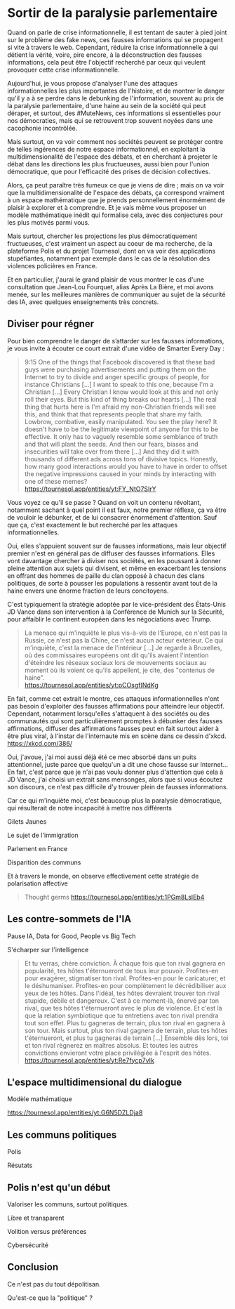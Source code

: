 # Sortir de la paralysie parlementaire

Quand on parle de crise informationnelle, 
il est tentant de sauter à pied joint sur le problème des fake news,
ces fausses informations qui se propagent si vite à travers le web.
Cependant, réduire la crise informationnelle à qui détient la vérité,
voire, pire encore, à la déconstruction des fausses informations,
cela peut être l'objectif recherché par ceux qui veulent provoquer cette crise informationnelle.

Aujourd'hui, je vous propose d'analyser 
l'une des attaques informationnelles les plus importantes de l'histoire,
et de montrer le danger qu'il y a à se perdre dans le debunking de l'information,
souvent au prix de la paralysie parlementaire, 
d'une haine au sein de la société qui peut déraper,
et surtout, des #MuteNews, ces informations si essentielles pour nos démocraties,
mais qui se retrouvent trop souvent noyées dans une cacophonie incontrôlée.

Mais surtout, on va voir comment nos sociétés peuvent se protéger 
contre de telles ingérences de notre espace informationnel,
en exploitant la multidimensionalité de l'espace des débats,
et en cherchant à projeter le débat dans les directions les plus fructueuses,
aussi bien pour l'union démocratique,
que pour l'efficacité des prises de décision collectives.

Alors, ça peut paraître très fumeux ce que je viens de dire ;
mais on va voir que la multidimensionalité de l'espace des débats,
ça correspond vraiment à un espace mathématique 
que je prends personnellement énormément de plaisir à explorer et à comprendre.
Et je vais même vous proposer un modèle mathématique inédit qui formalise cela,
avec des conjectures pour les plus motivés parmi vous.

Mais surtout, chercher les projections les plus démocratiquement fructueuses,
c'est vraiment un aspect au coeur de ma recherche, 
de la plateforme Polis et du projet Tournesol,
dont on va voir des applications stupéfiantes,
notamment par exemple dans le cas de la résolution des violences policières en France.

Et en particulier, j'aurai le grand plaisir de vous montrer le cas d'une consultation 
que Jean-Lou Fourquet, alias Après La Bière, et moi avons menée,
sur les meilleures manières de communiquer au sujet de la sécurité des IA,
avec quelques enseignements très concrets.


## Diviser pour régner

Pour bien comprendre le danger de s’attarder sur les fausses informations,
je vous invite à écouter ce court extrait d'une vidéo de Smarter Every Day :

> 9:15 One of the things that Facebook discovered is that these bad guys
> were purchasing advertisements and putting them on the Internet
> to try to divide and anger specific groups of people, for instance Christians [...]
> I want to speak to this one, because I'm a Christian [...]
> Every Christian I know would look at this and not only roll their eyes.
> But this kind of thing breaks our hearts [...]
> The real thing that hurts here is I'm afraid my non-Christian friends will see this,
> and think that that represents people that share my faith.
> Lowbrow, combative, easily manipulated.
> You see the play here?
> It doesn't have to be the legitimate viewpoint of anyone for this to be effective.
> It only has to vaguely resemble some semblance of truth 
> and that will plant the seeds.
> And then our fears, biases and insecurities will take over from there [...]
> And they did it with thousands of different ads across tons of divisive topics.
> Honestly, how many good interactions would you have to have
> in order to offset the negative impressions caused in your minds
> by interacting with one of these memes?  
> https://tournesol.app/entities/yt:FY_NtO7SIrY

Vous voyez ce qu'il se passe ?
Quand on voit un contenu révoltant,
notamment sachant à quel point il est faux,
notre premier réflexe, ça va être de vouloir le débunker,
et de lui consacrer énormément d'attention.
Sauf que ça, c'est exactement le but recherché par les attaques informationnelles.

Oui, elles s'appuient souvent sur de fausses informations,
mais leur objectif premier n'est en général pas de diffuser des fausses informations.
Elles vont davantage chercher à diviser nos sociétés,
en les poussant à donner pleine attention aux sujets qui divisent,
et même en exacerbant les tensions en offrant des hommes de paille du clan opposé
à chacun des clans politiques,
de sorte à pousser les populations à ressentir avant tout de la haine
envers une énorme fraction de leurs concitoyens.

C'est typiquement la stratégie adoptée par le vice-président des États-Unis JD Vance
dans son intervention à la Conférence de Munich sur la Sécurité,
pour affaiblir le continent européen dans les négociations avec Trump.

> La menace qui m'inquiète le plus vis-à-vis de l'Europe,
> ce n'est pas la Russie, ce n'est pas la Chine,
> ce n'est aucun acteur extérieur.
> Ce qui m'inquiète, c'est la menace de l'intérieur [...]
> Je regarde à Bruxelles, où des commissaires européens ont dit
> qu'ils avaient l'intention d'éteindre les réseaux sociaux 
> lors de mouvements sociaux au moment où ils voient ce qu'ils appellent,
> je cite, des "contenus de haine".  
> https://tournesol.app/entities/yt:pCOsgfINdKg

En fait, comme cet extrait le montre,
ces attaques informationnelles n'ont pas besoin d'exploiter 
des fausses affirmations pour atteindre leur objectif.
Cependant, notamment lorsqu'elles s'attaquent à des sociétés ou des communautés
qui sont particulièrement promptes à débunker des fausses affirmations,
diffuser des affirmations fausses peut en fait surtout aider à être plus viral,
à l'instar de l'internaute mis en scène dans ce dessin d'xkcd.  
https://xkcd.com/386/

Oui, j'avoue, j'ai moi aussi déjà été ce mec absorbé dans un puits attentionnel,
juste parce que quelqu'un a dit une chose fausse sur Internet...
En fait, c'est parce que je n'ai pas voulu donner plus d'attention que cela à JD Vance,
j'ai choisi un extrait sans mensonges,
alors que si vous écoutez son discours, 
ce n'est pas difficile d'y trouver plein de fausses informations.

Car ce qui m'inquiète moi, c'est beaucoup plus la paralysie démocratique,
qui résulterait de notre incapacité à mettre nos différents

Gilets Jaunes

Le sujet de l'immigration

Parlement en France

Disparition des communs



Et à travers le monde, on observe effectivement cette stratégie de polarisation affective

> Thought germs
https://tournesol.app/entities/yt:1PGm8LslEb4



## Les contre-sommets de l'IA

Pause IA, Data for Good, People vs Big Tech

S'écharper sur l'intelligence

> Et tu verras, chère conviction.
> À chaque fois que ton rival gagnera en popularité,
> tes hôtes t'éternueront de tous leur pouvoir.
> Profites-en pour exagérer, stigmatiser ton rival.
> Profites-en pour le caricaturer, et le déshumaniser.
> Profites-en pour complètement le décrédibiliser aux yeux de tes hôtes.
> Dans l'idéal, tes hôtes devraient trouver ton rival stupide, débile et dangereux.
> C'est à ce moment-là, énervé par ton rival, 
> que tes hôtes t'éternueront avec le plus de violence.
> Et c'est là que la relation symbiotique que tu entretiens avec ton rival
> prendra tout son effet.
> Plus tu gagneras de terrain, plus ton rival en gagnera à son tour.
> Mais surtout, plus ton rival gagnera de terrain, 
> plus tes hôtes t'éternueront, et plus tu gagneras de terrain [...]
> Ensemble dès lors, toi et ton rival règnerez en maîtres absolus.
> Et toutes les autres convictions envieront votre place privilégiée à l'esprit des hôtes.  
> https://tournesol.app/entities/yt:Re7fycp7vIk


## L'espace multidimensional du dialogue

Modèle mathématique

https://tournesol.app/entities/yt:G6N5DZLDja8

## Les communs politiques

Polis

Résutats


## Polis n'est qu'un début

Valoriser les communs, surtout politiques.

Libre et transparent

Volition versus préférences

Cybersécurité


## Conclusion

Ce n'est pas du tout dépolitisan.

Qu'est-ce que la "politique" ?

